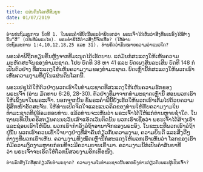 ```yaml
---
title: ແຜ່ນດິນໂລກທີ່ສົມບູນ
date: 01/07/2019
---
```


`ອ່ານປະຖົມມະການ ບົດທີ 1. ໃນພຣະຄຳພີບົດນີ້ພຣະຄຳພີບອກວ່າ ພຣະເຈົ້າໄດ້ເຫັນວ່າສິ່ງທີ່ພຣະອົງໄດ້ສ້າງນັ້ນ“ດີ” (ເປັນທີພໍພຣະໄທ). ພຣະຄຳພີໄດ້ກ່າວສິ່ງນີ້ຈັກເທື່ອ? (ໃຫ້ອ່ານປະຖົມມະການ 1:4,10,12,18,25 ແລະ 31). ທ່ານຄິດວ່າມັນໝາຍຄວາມວ່າແນວໃດ?`

ພຣະຄຳພີຖືກຂຽນຂຶ້ນຫຼັງຈາກທີ່ມະນຸດໄດ້ເຮັດບາບ. ແຕ່ມັນກໍ່ສະແດງໃຫ້ເຫັນຄວາມມະຫັດສະຈັນຂອງທຳມະຊາດ. ໂຢບ ບົດທີ 38 ຫາ 41 ແລະ ບົດເພງສັນລະເສີນ ບົດທີ 148 ກໍເປັນຕົວຢ່າງ ທີ່ສະແດງໃຫ້ເຫັນຄວາມງາມຂອງທຳມະຊາດ. ບົດເຫຼົ່ານີ້ກໍສະແດງໃຫ້ພວກເຮົາເຫັນຄວາມງາມທີ່ຢູ່ໃນແຜ່ນດິນໂລກນີ້.

ພຣະເຢຊູໄດ້ໃຫ້ຕົວຢ່າງພວກເຮົາໃນທຳມະຊາດທີ່ສະແດງໃຫ້ເຫັນຄວາມຮັກຂອງພຣະເຈົ້າ (ອ່ານ ມັດທາຍ 6:26, 28-30). ຕົວຢ່າງທີ່ມາຈາກທຳມະຊາດເຫຼົ່ານີ້ ສອນພວກເຮົາໃຫ້ເພິ່ງພາໃນພຣະເຈົ້າ. ນອກຈາກນັ້ນ ຂໍ້ພຣະຄຳພີນີ້ຍັງເຮັດໃຫ້ພວກເຮົາເຕັມໄປດ້ວຍຄວາມຮູ້ສຶກໜ້າອັດສະຈັນ. ໃຫ້ທ່ານເປີດຈິດໃຈແລະແນວຄິດຂອງທ່ານໃຫ້ກັບຄວາມງາມໃນທຳມະຊາດທີ່ຢູ່ອ້ອມຮອບທ່ານ. ແລ້ວທ່ານຈະເຫັນວ່າ ພຣະເຈົ້າໄດ້ໃຫ້ແກ່ທ່ານຫຼາຍຊ່ຳໃດ. ໃນຖານະທີ່ເປັນຄຣິສຕຽນຄະນະວັນເສົາແອັດເວັນຕິດນັ້ນ ພວກເຮົາເຊື່ອວ່າ ພຣະເຈົ້າໄດ້ສ້າງເຮົາແລະຊ່ອຍເຮົາໃຫ້ພົ້ນ. ພວກເຮົາກຳລັງລໍຖ້າອານາຈັກຂອງພຣະອົງ. ໃນຂະນະທີ່ພວກເຮົາລໍຖ້າຢູ່ນັ້ນ ພວກເຮົາຄວນເຂົ້າໃຈບາງຢ່າງທີ່ສຳຄັນກ່ຽວກັບຄວາມງາມ, ຄວາມຍິນດີ ແລະສິ່ງດີໆຕ່າງໆທີ່ພວກເຮົາເຫັນ. ຄວາມງາມທັງໝົດເຫຼົ່ານີ້ກໍສະແດງໃຫ້ພວກເຮົາເຫັນວ່າ ໂລກຂອງເຮົາກໍມີຄວາມງົດງາມຫຼາຍກ່ອນທີ່ຈະມີຄວາມບາບເຂົ້າມາ. ຄວາມງາມນີ້ກໍເປັນຄຳສັນຍາທີ່ວ່າ ພຣະເຈົ້າຈະເຮັດໃຫ້ໂລກນີ້ສວຍງາມອີກເທື່ອໜຶ່ງ.

`ທ່ານມັກສິ່ງໃດທີ່ສຸດກ່ຽວກັບທຳມະຊາດ? ຄວາມງາມໃນທຳມະຊາດນີ້ບອກຫຍັງທ່ານກ່ຽວກັບພຣະຜູ້ເປັນເຈົ້າ?`